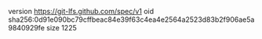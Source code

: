 version https://git-lfs.github.com/spec/v1
oid sha256:0d91e090bc79cffbeac84e39f63c4ea4e2564a2523d83b2f906ae5a9840929fe
size 1225

